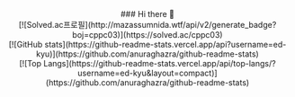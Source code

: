<div align="center">
  ### Hi there 👋
</div>
<div align="center">
  [![Solved.ac프로필](http://mazassumnida.wtf/api/v2/generate_badge?boj=cppc03)](https://solved.ac/cppc03)
</div>
<div align="center">
  [![GitHub stats](https://github-readme-stats.vercel.app/api?username=ed-kyu)](https://github.com/anuraghazra/github-readme-stats)
</div>
<div align="center">
  [![Top Langs](https://github-readme-stats.vercel.app/api/top-langs/?username=ed-kyu&layout=compact)](https://github.com/anuraghazra/github-readme-stats)
</div>



<!--
**SeungKyu-Kim/SeungKyu-Kim** is a ✨ _special_ ✨ repository because its `README.md` (this file) appears on your GitHub profile.

Here are some ideas to get you started:

- 🔭 I’m currently working on ...
- 🌱 I’m currently learning ...
- 👯 I’m looking to collaborate on ...
- 🤔 I’m looking for help with ...
- 💬 Ask me about ...
- 📫 How to reach me: ...
- 😄 Pronouns: ...
- ⚡ Fun fact: ...
-->
